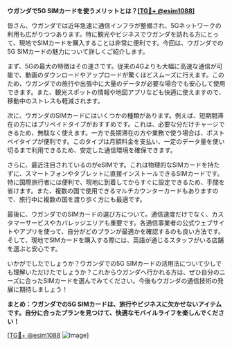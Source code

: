 **ウガンダで5G SIMカードを使うメリットとは？[[TG💪+ @esim1088](https://t.me/s/esim1088)]**

皆さん、ウガンダでは近年急速に通信インフラが整備され、5Gネットワークの利用も広がりつつあります。特に観光やビジネスでウガンダを訪れる方にとって、現地でSIMカードを購入することは非常に便利です。今回は、ウガンダでの5G SIMカードの魅力について詳しくご紹介します。

まず、5Gの最大の特徴はその速さです。従来の4Gよりも大幅に高速な通信が可能で、動画のダウンロードやアップロードが驚くほどスムーズに行えます。このため、ウガンダでの旅行や出張中に大量のデータが必要な場合でも安心して使用できます。また、観光スポットの情報や地図アプリなども快適に使えますので、移動中のストレスも軽減されます。

次に、ウガンダのSIMカードにはいくつかの種類があります。例えば、短期間滞在の方にはプリペイドタイプがおすすめです。これは、必要な分だけチャージできるため、無駄なく使えます。一方で長期滞在の方や業務で使う場合は、ポストペイタイプが便利です。このタイプは月額料金を支払い、一定のデータ量を使い切るまで利用できるため、安定した通信環境を確保できます。

さらに、最近注目されているのがeSIMです。これは物理的なSIMカードを持たずに、スマートフォンやタブレットに直接インストールできるSIMカードです。特に国際旅行者には便利で、現地に到着してからすぐに設定できるため、手間を省けます。また、複数の国で使用できるマルチカウンターカードもありますので、旅行中に複数の国を渡り歩く方にも最適です。

最後に、ウガンダでのSIMカードの選び方について。通信速度だけでなく、カスタマーサービスやカバレッジエリアも重要です。各通信事業者の公式ウェブサイトやアプリを使って、自分がどのプランが最適かを確認するのも良い方法です。そして、現地でSIMカードを購入する際には、英語が通じるスタッフがいる店舗を選ぶと安心です。

いかがでしたでしょうか？ウガンダでの5G SIMカードの活用法について少しでも理解いただけたでしょうか？これからウガンダへ行かれる方は、ぜひ自分のニーズに合ったSIMカードを選んでみてください。今後もウガンダの通信技術の発展に期待しましょう！

**まとめ：ウガンダでの5G SIMカードは、旅行やビジネスに欠かせないアイテムです。自分に合ったプランを見つけて、快適なモバイルライフを楽しんでください！**

[[TG💪+ @esim1088](https://t.me/s/esim1088) ![Image](https://i.postimg.cc/Y0z9fWf4/image.png)]